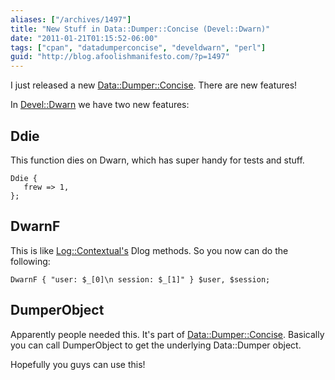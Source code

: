 ```yaml
---
aliases: ["/archives/1497"]
title: "New Stuff in Data::Dumper::Concise (Devel::Dwarn)"
date: "2011-01-21T01:15:52-06:00"
tags: ["cpan", "datadumperconcise", "develdwarn", "perl"]
guid: "http://blog.afoolishmanifesto.com/?p=1497"
---
```

I just released a new [Data::Dumper::Concise](http://search.cpan.org/~frew/Data-Dumper-Concise-2.020/lib/Data/Dumper/Concise.pm). There are new features!

In [Devel::Dwarn](http://search.cpan.org/~frew/Data-Dumper-Concise-2.020/lib/Devel/Dwarn.pm) we have two new features:

## Ddie

This function dies on Dwarn, which has super handy for tests and stuff.

    Ddie {
       frew => 1,
    };

## DwarnF

This is like [Log::Contextual's](http://search.cpan.org/perldoc?Log::Contextual) Dlog methods. So you now can do the following:

    DwarnF { "user: $_[0]\n session: $_[1]" } $user, $session;

## DumperObject

Apparently people needed this. It's part of [Data::Dumper::Concise](http://search.cpan.org/perldoc?Data::Dumper::Concise). Basically you can call DumperObject to get the underlying Data::Dumper object.

Hopefully you guys can use this!
